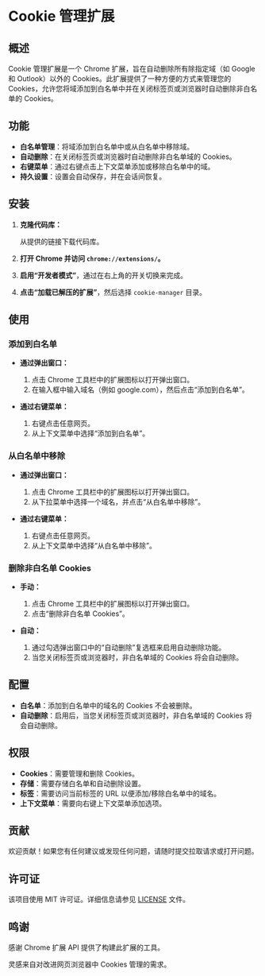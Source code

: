 # Cookie 管理扩展

## 概述

Cookie 管理扩展是一个 Chrome 扩展，旨在自动删除所有除指定域（如 Google 和 Outlook）以外的 Cookies。此扩展提供了一种方便的方式来管理您的 Cookies，允许您将域添加到白名单中并在关闭标签页或浏览器时自动删除非白名单的 Cookies。

## 功能

- **白名单管理**：将域添加到白名单中或从白名单中移除域。
- **自动删除**：在关闭标签页或浏览器时自动删除非白名单域的 Cookies。
- **右键菜单**：通过右键点击上下文菜单添加或移除白名单中的域。
- **持久设置**：设置会自动保存，并在会话间恢复。

## 安装

1. **克隆代码库：**

   从提供的链接下载代码库。

2. **打开 Chrome 并访问 `chrome://extensions/`。**

3. **启用“开发者模式”**，通过在右上角的开关切换来完成。

4. **点击“加载已解压的扩展”**，然后选择 `cookie-manager` 目录。

## 使用

### 添加到白名单

- **通过弹出窗口：**
  1. 点击 Chrome 工具栏中的扩展图标以打开弹出窗口。
  2. 在输入框中输入域名（例如 google.com），然后点击“添加到白名单”。

- **通过右键菜单：**
  1. 右键点击任意网页。
  2. 从上下文菜单中选择“添加到白名单”。

### 从白名单中移除

- **通过弹出窗口：**
  1. 点击 Chrome 工具栏中的扩展图标以打开弹出窗口。
  2. 从下拉菜单中选择一个域名，并点击“从白名单中移除”。

- **通过右键菜单：**
  1. 右键点击任意网页。
  2. 从上下文菜单中选择“从白名单中移除”。

### 删除非白名单 Cookies

- **手动：**
  1. 点击 Chrome 工具栏中的扩展图标以打开弹出窗口。
  2. 点击“删除非白名单 Cookies”。

- **自动：**
  1. 通过勾选弹出窗口中的“自动删除”复选框来启用自动删除功能。
  2. 当您关闭标签页或浏览器时，非白名单域的 Cookies 将会自动删除。

## 配置

- **白名单**：添加到白名单中的域名的 Cookies 不会被删除。
- **自动删除**：启用后，当您关闭标签页或浏览器时，非白名单域的 Cookies 将会自动删除。

## 权限

- **Cookies**：需要管理和删除 Cookies。
- **存储**：需要存储白名单和自动删除设置。
- **标签**：需要访问当前标签的 URL 以便添加/移除白名单中的域名。
- **上下文菜单**：需要向右键上下文菜单添加选项。

## 贡献

欢迎贡献！如果您有任何建议或发现任何问题，请随时提交拉取请求或打开问题。

## 许可证

该项目使用 MIT 许可证。详细信息请参见 [LICENSE](LICENSE) 文件。

## 鸣谢

感谢 Chrome 扩展 API 提供了构建此扩展的工具。

灵感来自对改进网页浏览器中 Cookies 管理的需求。
